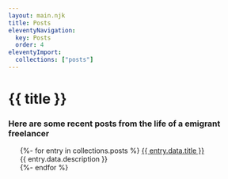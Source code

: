 ```yaml
---
layout: main.njk
title: Posts
eleventyNavigation:
  key: Posts
  order: 4
eleventyImport:
  collections: ["posts"]
---
```


# {{ title }}

### Here are some recent posts from the life of a emigrant freelancer

<div class="postlist">

<ul>
{%- for entry in collections.posts %}
<li{% if entry.url == page.url %} class="highlighted"{% endif %}>
    <a href="{{ entry.url }}">{{ entry.data.title }}</a>
    <div>{{ entry.data.description }}</div>
</li>
{%- endfor %}
</ul>
</div>
